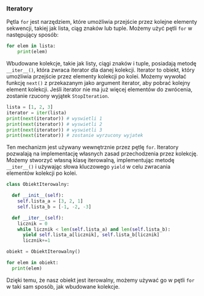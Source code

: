 
### Iteratory

Pętla `for` jest narzędziem, które umożliwia przejście przez kolejne elementy sekwencji, takiej jak lista, ciąg znaków lub tuple. Możemy użyć pętli `for` w następujący sposób:

```python
for elem in lista:
    print(elem)
```

Wbudowane kolekcje, takie jak listy, ciągi znaków i tuple, posiadają metodę `__iter__()`, która zwraca iterator dla danej kolekcji. Iterator to obiekt, który umożliwia przejście przez elementy kolekcji po kolei. Możemy wywołać funkcję `next()` z przekazanym jako argument iterator, aby pobrać kolejny element kolekcji. Jeśli iterator nie ma już więcej elementów do zwrócenia, zostanie rzucony wyjątek `StopIteration`.

```python
lista = [1, 2, 3]
iterator = iter(lista)
print(next(iterator)) # wyswietli 1
print(next(iterator)) # wyswietli 2
print(next(iterator)) # wyswietli 3
print(next(iterator)) # zostanie wyrzucony wyjatek
```

Ten mechanizm jest używany wewnętrznie przez pętlę `for`. Iteratory pozwalają na implementację własnych zasad przechodzenia przez kolekcję. Możemy stworzyć własną klasę iterowalną, implementując metodę `__iter__()` i używając słowa kluczowego `yield` w celu zwracania elementów kolekcji po kolei.

```python
class ObiektIterowalny:

  def __init__(self):
    self.lista_a = [3, 2, 1]
    self.lista_b = [-1, -2, -3]

  def __iter__(self):
    licznik = 0
    while licznik < len(self.lista_a) and len(self.lista_b):
      yield self.lista_a[licznik], self.lista_b[licznik]
      licznik+=1

obiekt = ObiektIterowalny()

for elem in obiekt:
  print(elem)
```

Dzięki temu, że nasz obiekt jest iterowalny, możemy używać go w pętli `for` w taki sam sposób, jak wbudowane kolekcje.
